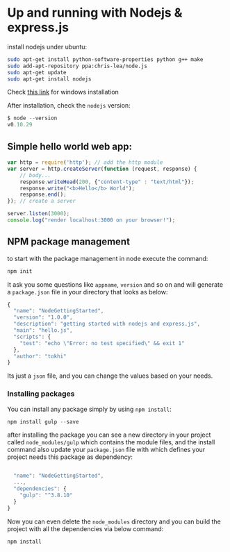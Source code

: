 # Up and running with Nodejs & express.js
install nodejs under ubuntu:

```bash
sudo apt-get install python-software-properties python g++ make
sudo add-apt-repository ppa:chris-lea/node.js
sudo apt-get update
sudo apt-get install nodejs
```
Check [this link](http://nodejs.org/download/) for windows installation


After installation, check the `nodejs` version:

```javascript
$ node --version
v0.10.29
```

## Simple hello world web app:

```javascript
var http = require('http'); // add the http module
var server = http.createServer(function (request, response) {
	// body...
	response.writeHead(200, {"content-type" : "text/html"});
	response.write("<b>Hello</b> World");
	response.end();
}); // create a server 

server.listen(3000);
console.log("render localhost:3000 on your browser!");
```

## NPM package management
to start with the package management in node execute the command:

```javascript
npm init
```

It ask you some questions like `appname`, `version` and so on and will generate a `package.json` file in your directory that looks as below:

```javascript
{
  "name": "NodeGettingStarted",
  "version": "1.0.0",
  "description": "getting started with nodejs and express.js",
  "main": "hello.js",
  "scripts": {
    "test": "echo \"Error: no test specified\" && exit 1"
  },
  "author": "tokhi"
}

```
Its just a `json` file, and you can change the values based on your needs.

### Installing packages
You can install any package simply by using `npm install`:

```javascript
npm install gulp --save
```
after installing the package you can see a new directory in your project called `node_modules/gulp` which contains the module files, and the install command also update your `package.json` file with which defines your project needs this package as dependency:

```javascript

  "name": "NodeGettingStarted",
  ...,
  "dependencies": {
    "gulp": "^3.8.10"
  }
}
```

Now you can even delete the `node_modules` directory and you can build the project with all the dependencies via below command:

```javascript
npm install
```
